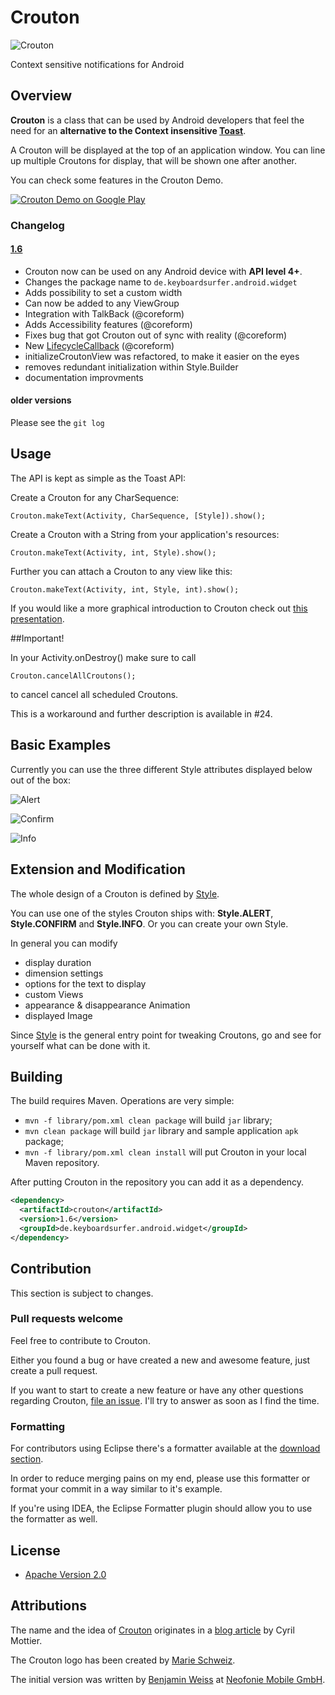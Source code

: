 # Crouton
![Crouton](https://raw.github.com/keyboardsurfer/Crouton/master/sample/res/drawable-xhdpi/ic_launcher.png "Crouton logo")

Context sensitive notifications for Android

## Overview

**Crouton** is a class that can be used by Android developers that feel the need for an **alternative to the Context insensitive [Toast](http://developer.android.com/reference/android/widget/Toast.html)**.

A Crouton will be displayed at the top of an application window.
You can line up multiple Croutons for display, that will be shown one after another.

You can check some features in the Crouton Demo.

<a href="http://play.google.com/store/apps/details?id=de.keyboardsurfer.app.demo.crouton">
  <img alt="Crouton Demo on Google Play"
         src="http://developer.android.com/images/brand/en_generic_rgb_wo_60.png" />
</a>


### Changelog

#### [1.6](https://github.com/keyboardsurfer/Crouton/tree/1.6)

- Crouton now can be used on any Android device with **API level 4+**.
- Changes the package name to `de.keyboardsurfer.android.widget`
- Adds possibility to set a custom width
- Can now be added to any ViewGroup
- Integration with TalkBack (@coreform)
- Adds Accessibility features (@coreform)
- Fixes bug that got Crouton out of sync with reality (@coreform)
- New [LifecycleCallback](https://github.com/keyboardsurfer/Crouton/blob/master/library/src/de/keyboardsurfer/android/widget/crouton/LifecycleCallback.java) (@coreform)
- initializeCroutonView was refactored, to make it easier on the eyes
- removes redundant initialization within Style.Builder
- documentation improvments

#### older versions

Please see the `git log`

## Usage

The API is kept as simple as the Toast API:

Create a Crouton for any CharSequence:

    Crouton.makeText(Activity, CharSequence, [Style]).show();
    
Create a Crouton with a String from your application's resources:

    Crouton.makeText(Activity, int, Style).show();
    
Further you can attach a Crouton to any view like this:

    Crouton.makeText(Activity, int, Style, int).show();

If you would like a more graphical introduction to Crouton check out [this presentation](https://speakerdeck.com/keyboardsurfer/crouton-devfest-berlin-2012).

##Important!

In your Activity.onDestroy() make sure to call

    Crouton.cancelAllCroutons();
    
to cancel cancel all scheduled Croutons.

This is a workaround and further description is available in #24.

## Basic Examples
Currently you can use the three different Style attributes displayed below out of the box:

![Alert](https://github.com/keyboardsurfer/Crouton/raw/master/res/Alert.png "Example of Style.ALERT")

![Confirm](https://github.com/keyboardsurfer/Crouton/raw/master/res/Confirm.png "Example of Style.CONFIRM")

![Info](https://github.com/keyboardsurfer/Crouton/raw/master/res/Info.png "Example of Style.INFO")

## Extension and Modification

The whole design of a Crouton is defined by [Style](https://github.com/keyboardsurfer/Crouton/blob/master/library/src/de/keyboardsurfer/android/widget/crouton/Style.java).

You can use one of the styles Crouton ships with: **Style.ALERT**, **Style.CONFIRM** and **Style.INFO**. Or you can create your own Style.

In general you can modify

- display duration
- dimension settings
- options for the text to display
- custom Views
- appearance & disappearance Animation
- displayed Image

Since [Style](https://github.com/keyboardsurfer/Crouton/blob/master/library/src/de/keyboardsurfer/android/widget/crouton/Style.java) is the general entry point for tweaking Croutons, go and see for yourself what can be done with it.


## Building

The build requires Maven. Operations are very simple:

* `mvn -f library/pom.xml clean package` will build `jar` library;
* `mvn clean package` will build `jar` library and sample application `apk` package;
* `mvn -f library/pom.xml clean install` will put Crouton in your local Maven repository.

After putting Crouton in the repository you can add it as a dependency.

```xml
<dependency>
  <artifactId>crouton</artifactId>
  <version>1.6</version>
  <groupId>de.keyboardsurfer.android.widget</groupId>
</dependency>
```

## Contribution

This section is subject to changes.

### Pull requests welcome

Feel free to contribute to Crouton.

Either you found a bug or have created a new and awesome feature, just create a pull request.

If you want to start to create a new feature or have any other questions regarding Crouton, [file an issue](https://github.com/keyboardsurfer/Crouton/issues/new).
I'll try to answer as soon as I find the time.

### Formatting

For contributors using Eclipse there's a formatter available at the [download section](https://github.com/downloads/keyboardsurfer/Crouton/Crouton_Eclipseformatter.xml).

In order to reduce merging pains on my end, please use this formatter or format your commit in a way similar to it's example.

If you're using IDEA, the Eclipse Formatter plugin should allow you to use the formatter as well.

## License

* [Apache Version 2.0](http://www.apache.org/licenses/LICENSE-2.0.html)

## Attributions

The name and the idea of [Crouton](https://github.com/keyboardsurfer/Crouton/blob/master/library/src/de/keyboardsurfer/android/widget/crouton/Crouton.java) originates in a [blog article](http://android.cyrilmottier.com/?p=773) by Cyril Mottier.

The Crouton logo has been created by [Marie Schweiz](http://marie-schweiz.de).

The initial version was written by [Benjamin Weiss](https://plus.google.com/117509657298845443204) at [Neofonie Mobile GmbH](http://mobile.neofonie.de).
